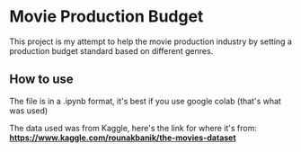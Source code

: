 # Movie Production Budget
This project is my attempt to help the movie production industry by setting a production budget standard based on different genres.

## How to use 
The file is in a .ipynb format, it's best if you use google colab (that's what was used)

The data used was from Kaggle, here's the link for where it's from: **https://www.kaggle.com/rounakbanik/the-movies-dataset**


